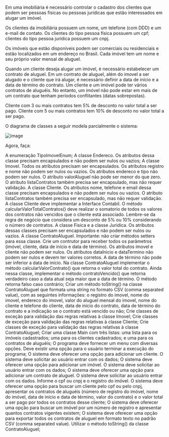 Em uma imobiliária é necessário controlar o cadastro dos clientes que podem ser pessoas físicas ou pessoas jurídicas que estão interessados em alugar um imóvel.

Os clientes da imobiliária possuem um nome, um telefone (com DDD) e um e-mail de contato. Os clientes do tipo pessoa física possuem um cpf; clientes do tipo pessoa jurídica possuem um cnpj.

Os imóveis que estão disponíveis podem ser comerciais ou residenciais e estão localizados em um endereço no Brasil. Cada imóvel tem um nome e seu próprio valor mensal de aluguel.

Quando um cliente deseja alugar um imóvel, é necessário estabelecer um contrato de aluguel. Em um contrato de aluguel, além do imovel a ser alugado e o cliente que irá alugar, é necessário definir a data de início e a data de término do contrato. Um cliente e um imóvel pode ter vários contratos de aluguéis. No entanto, um imóvel não pode estar em mais de um contrato que tenham períodos conflitantes (datas sobrepostas).

Cliente com 3 ou mais contratos tem 5% de desconto no valor total a ser pago. Cliente com 5 ou mais contratos tem 10% de desconto no valor total a ser pago.

O diagrama de classes a seguir modela parcialmente o sistema:

![image](https://github.com/lucca-software-infnet/Sistema-imobiliario/assets/123994038/791f3f10-070d-4e7b-9bd0-02cbf155c038)


Agora, faça:

A enumeração TipoImovelEnum;
A classe Endereco. Os atributos dessa classe precisam encapsulados e não podem ser nulos ou vazios;
A classe Imovel. Todos os atributos precisam ser encapsulados. Os atributos registro e nome não podem ser nulos ou vazios. Os atributos endereco e tipo não podem ser nulos. O atributo valorAluguel não pode ser menor do que zero. O atributo listaContratos também precisa ser encapsulado, mas não requer validação.
A classe Cliente. Os atributos nome, telefone e email dessa classe precisam encapsulados e não podem ser nulos ou vazios. O atributo listaContratos também precisa ser encapsulado, mas não requer validação.
A classe Cliente deve implementar a Interface Contabil. O método calcularValorTotalContratos() deve realizar o somatorio de todos os valores dos contratos não vencidos que o cliente está associado. Lembre-se da regra de negócio que considera um desconto de 5% ou 10% considerando o número de contratos.
A classe Fisica e a classe Juridica. Os atributos dessas classes precisam ser encapsulados e não podem ser nulos ou vazios.
A classe ContratoAluguel. Importante: não criar métodos setters para essa classe. Crie um contrutor para receber todos os parâmetros (imóvel, cliente, data de início e data de término). Os atributos imovel e cliente não podem ser nulos. Os atributos dataInicio e dataTermino não podem ser nulos e devem ter valores corretos. A data de término não pode ser inferior a data de início.
Na classe ContratoAluguel implementar o método calcularValorContrato() que retorna o valor total do contrato. Ainda nessa classe, implementar o método contratoVencido() que retorna verdadeiro caso a data atual seja maior que a data de término. O método retorna falso caso contrário;
Criar um método toString() na classe ContratoAluguel que formata uma string no formato CSV (comma separated value), com as seguintes informações: o registro do imovel, nome do imovel, endereco do imovel, valor do aluguel mensal do imovel, nome do cliente e telefone do cliente, data de início do contrato, data de término do contrato e a indicação se o contrato está vencido ou não;
Crie classes de exceção para validação das regras relativas à classe Imovel;
Crie classes de exceção para validação das regras relativas à classe Cliente;
Crie classes de exceção para validação das regras relativas à classe ContratoAluguel;
Criar uma classe Main com três listas: uma lista para os imóveis cadastrados; uma para os clientes cadastrados; e uma para os contratos de aluguéis;
O programa deve fornecer um menu com diversas opções. Deve existir uma opção para o usuário terminar a execução do programa;
O sistema deve oferecer uma opção para adicionar um cliente. O sistema deve solicitar ao usuário entrar com os dados;
O sistema deve oferecer uma opção para adicionar um imóvel. O sistema deve solicitar ao usuário entrar com os dados;
O sistema deve oferecer uma opção para adicionar um contrato de aluguel. O sistema deve solicitar ao usuário entrar com os dados. Informe o cpf ou cnpj e o registro do imóvel.
O sistema deve oferecer uma opção para buscar um cliente pelo cpf ou pelo cnpj, apresentar os contratos de aluguéis (número de registro do imóvel, nome do imóvel, data de início e data de término, valor do contrato) e o valor total a ser pago por todos os contratos desse cliente;
O sistema deve oferecer uma opção para buscar um imóvel por um número de registro e apresentar quantos contratos vigentes existem;
O sistema deve oferecer uma opção para exportar todos os contratos de aluguel em formato texto no padrão CSV (comma separated value). Utilizar o método toString() da classe ContratoAluguel;
